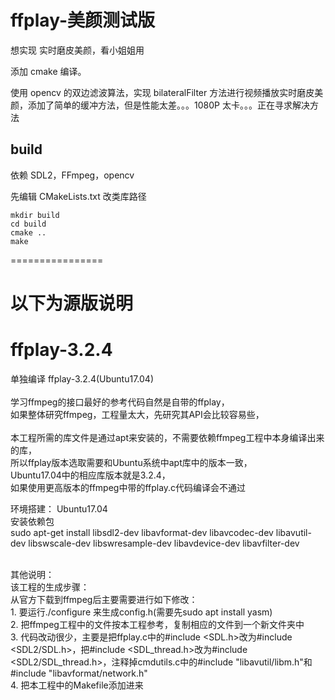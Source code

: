 # ffplay-美颜测试版
想实现 实时磨皮美颜，看小姐姐用

添加 cmake 编译。

使用 opencv 的双边滤波算法，实现 bilateralFilter 方法进行视频播放实时磨皮美颜，添加了简单的缓冲方法，但是性能太差。。。1080P 太卡。。。正在寻求解决方法

## build
依赖 SDL2，FFmpeg，opencv

先编辑 CMakeLists.txt 改类库路径
```
mkdir build
cd build
cmake ..
make
```
================
# 以下为源版说明
# ffplay-3.2.4
单独编译 ffplay-3.2.4(Ubuntu17.04)<br>
<br>
学习ffmpeg的接口最好的参考代码自然是自带的ffplay，<br>
如果整体研究ffmpeg，工程量太大，先研究其API会比较容易些，<br>
<br>
本工程所需的库文件是通过apt来安装的，不需要依赖ffmpeg工程中本身编译出来的库，<br>
所以ffplay版本选取需要和Ubuntu系统中apt库中的版本一致，<br>
Ubuntu17.04中的相应库版本就是3.2.4，<br>
如果使用更高版本的ffmpeg中带的ffplay.c代码编译会不通过<br>

环境搭建：
Ubuntu17.04<br>
安装依赖包<br>
sudo apt-get install libsdl2-dev libavformat-dev libavcodec-dev libavutil-dev libswscale-dev libswresample-dev libavdevice-dev libavfilter-dev<br>

<br>
其他说明：<br>
该工程的生成步骤：<br>
从官方下载到ffmpeg后主要需要进行如下修改：<br>
1. 要运行./configure 来生成config.h(需要先sudo apt install yasm)<br>
2. 把ffmpeg工程中的文件按本工程参考，复制相应的文件到一个新文件夹中<br>
3. 代码改动很少，主要是把ffplay.c中的#include &lt;SDL.h&gt;改为#include &lt;SDL2/SDL.h&gt;，把#include &lt;SDL_thread.h&gt;改为#include &lt;SDL2/SDL_thread.h&gt;，注释掉cmdutils.c中的#include "libavutil/libm.h"和#include "libavformat/network.h"<br>
4. 把本工程中的Makefile添加进来<br>

